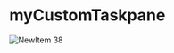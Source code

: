 # myCustomTaskpane

![NewItem 38](https://github.com/RoboMechatronics/MyCustomTaskpane/assets/31280143/7530fe29-fc6b-4c07-a587-645b393ec5d5)
